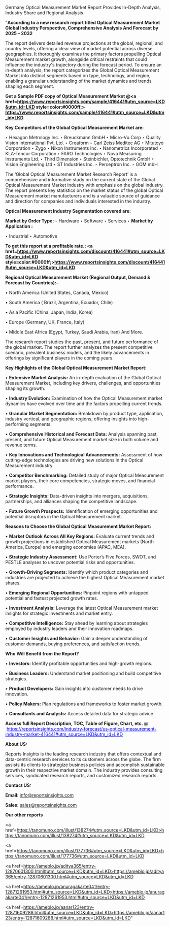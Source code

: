Germany Optical Measurement Market Report Provides In-Depth Analysis, Industry Share and Regional Analysis

"<strong>According to a new research report titled Optical Measurement Market Global Industry Perspective, Comprehensive Analysis And Forecast by 2025 – 2032</strong>

The report delivers detailed revenue projections at the global, regional, and country levels, offering a clear view of market potential across diverse geographies. It thoroughly examines the primary factors propelling Optical Measurement market growth, alongside critical restraints that could influence the industry's trajectory during the forecast period. To ensure an in-depth analysis, the report categorizes the Global Optical Measurement Market into distinct segments based on type, technology, and region, enabling a granular understanding of the market dynamics and trends shaping each segment.

<strong>Get a Sample PDF copy of Optical Measurement Market </strong><strong>@<a href=https://www.reportsinsights.com/sample/416441#utm_source=LKD&utm_id=LKD style=color:#0000ff;> https://www.reportsinsights.com/sample/416441#utm_source=LKD&utm_id=LKD</a></strong></font>

<strong>Key Competitors of the Global Optical Measurement Market are:</strong>

‣ Hexagon Metrology Inc.
‣ Breuckmann GmbH
‣ Micro-Vu Corp
‣ Quality Vision International Pvt. Ltd.
‣ Creaform
‣ Carl Zeiss Meditec AG
‣ Mitutoyo Corporation
‣ Zygo
‣ Nikon Instruments Inc.
‣ Nanometrics Incorporated
‣ KLA-Tencor Corporation
‣ FARO Technologies
‣ Nova Measuring Instruments Ltd.
‣ Third Dimension
‣ Steinbichler, Optotechnik GmbH
‣ Vision Engineering Ltd
‣ ST Industries Inc.
‣ Perceptron Inc.
‣ GOM mbH

The ‘Global Optical Measurement Market Research Report’ is a comprehensive and informative study on the current state of the Global Optical Measurement Market industry with emphasis on the global industry. The report presents key statistics on the market status of the global Optical Measurement market manufacturers and is a valuable source of guidance and direction for companies and individuals interested in the industry.

<strong>Optical Measurement Industry Segmentation covered are:</strong>

<strong>Market by Order Type: </strong>
‣ Hardware
‣ Software
‣ Services
‣ 
<strong>Market by Application :</strong>

‣ Industrial
‣ Automotive

<strong>To get this report at a profitable rate.: <a href=https://www.reportsinsights.com/discount/416441#utm_source=LKD&utm_id=LKD style=color:#0000ff;>https://www.reportsinsights.com/discount/416441#utm_source=LKD&utm_id=LKD</a></strong></font>

<strong>Regional Optical Measurement Market (Regional Output, Demand &amp; Forecast by Countries):-</strong>

• North America (United States, Canada, Mexico)

• South America ( Brazil, Argentina, Ecuador, Chile)

• Asia Pacific (China, Japan, India, Korea)

• Europe (Germany, UK, France, Italy)

• Middle East Africa (Egypt, Turkey, Saudi Arabia, Iran) And More.

The research report studies the past, present, and future performance of the global market. The report further analyzes the present competitive scenario, prevalent business models, and the likely advancements in offerings by significant players in the coming years.

<strong>Key Highlights of the Global Optical Measurement Market Report:</strong>

• <strong>Extensive Market Analysis:</strong> An in-depth evaluation of the Global Optical Measurement Market, including key drivers, challenges, and opportunities shaping its growth.

• <strong>Industry Evolution:</strong> Examination of how the Optical Measurement market dynamics have evolved over time and the factors propelling current trends.

• <strong>Granular Market Segmentation:</strong> Breakdown by product type, application, industry vertical, and geographic regions, offering insights into high-performing segments.

• <strong>Comprehensive Historical and Forecast Data:</strong> Analysis spanning past, present, and future Optical Measurement market size in both volume and revenue terms.

• <strong>Key Innovations and Technological Advancements:</strong> Assessment of how cutting-edge technologies are driving new solutions in the Optical Measurement industry.

• <strong>Competitor Benchmarking:</strong> Detailed study of major Optical Measurement market players, their core competencies, strategic moves, and financial performance.

• <strong>Strategic Insights:</strong> Data-driven insights into mergers, acquisitions, partnerships, and alliances shaping the competitive landscape.

• <strong>Future Growth Prospects:</strong> Identification of emerging opportunities and potential disruptors in the Optical Measurement market.

<strong>Reasons to Choose the Global Optical Measurement Market Report:</strong>

• <strong>Market Outlook Across All Key Regions:</strong> Evaluate current trends and growth projections in established Optical Measurement markets (North America, Europe) and emerging economies (APAC, MEA).

• <strong>Strategic Industry Assessment:</strong> Use Porter’s Five Forces, SWOT, and PESTLE analyses to uncover potential risks and opportunities.

• <strong>Growth-Driving Segments:</strong> Identify which product categories and industries are projected to achieve the highest Optical Measurement market shares.

• <strong>Emerging Regional Opportunities:</strong> Pinpoint regions with untapped potential and fastest projected growth rates.

• <strong>Investment Analysis:</strong> Leverage the latest Optical Measurement market insights for strategic investments and market entry.

• <strong>Competitive Intelligence:</strong> Stay ahead by learning about strategies employed by industry leaders and their innovation roadmaps.

• <strong>Customer Insights and Behavior:</strong> Gain a deeper understanding of customer demands, buying preferences, and satisfaction trends.

<strong>Who Will Benefit from the Report?</strong>

• <strong>Investors:</strong> Identify profitable opportunities and high-growth regions.

• <strong>Business Leaders:</strong> Understand market positioning and build competitive strategies.

• <strong>Product Developers:</strong> Gain insights into customer needs to drive innovation.

• <strong>Policy Makers:</strong> Plan regulations and frameworks to foster market growth.

• <strong>Consultants and Analysts:</strong> Access detailed data for strategic advice.
</ul>
<strong>Access full Report Description, TOC, Table of Figure, Chart, etc. </strong>@  <a href=https://reportsinsights.com/industry-forecast/us-optical-measurement-industry-market-416441#utm_source=LKD&utm_id=LKD style=color:#0000ff;>https://reportsinsights.com/industry-forecast/us-optical-measurement-industry-market-416441#utm_source=LKD&utm_id=LKD</a></font>

<strong><strong>About US</strong>:</strong>

Reports Insights is the leading research industry that offers contextual and data-centric research services to its customers across the globe. The firm assists its clients to strategize business policies and accomplish sustainable growth in their respective market domain. The industry provides consulting services, syndicated research reports, and customized research reports.

<strong>Contact US:</strong>

<p class=""""><b>Email:</b> <a href=mailto:info@reportsinsights.com>info@reportsinsights.com</a></p>
<p class=""""><b>Sales:</b> <a href=mailto:sales@reportsinsights.com>sales@reportsinsights.com</a></p>

<strong>Our other reports</strong>

<a href=https://tanomuno.com/illust/138274#utm_source=LKD&utm_id=LKD>https://tanomuno.com/illust/138274#utm_source=LKD&utm_id=LKD</a>

<a href=https://tanomuno.com/illust/177736#utm_source=LKD&utm_id=LKD>https://tanomuno.com/illust/177736#utm_source=LKD&utm_id=LKD</a>

<a href=https://ameblo.jp/aditya365/entry-12870601300.html#utm_source=LKD&utm_id=LKD>https://ameblo.jp/aditya365/entry-12870601300.html#utm_source=LKD&utm_id=LKD</a>

<a href=https://ameblo.jp/anuragakarte041/entry-12871261953.html#utm_source=LKD&utm_id=LKD>https://ameblo.jp/anuragakarte041/entry-12871261953.html#utm_source=LKD&utm_id=LKD</a>

<a href=https://ameblo.jp/aanar123/entry-12871609288.html#utm_source=LKD&utm_id=LKD>https://ameblo.jp/aanar123/entry-12871609288.html#utm_source=LKD&utm_id=LKD</a>"
